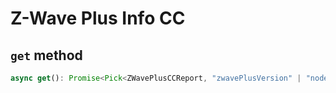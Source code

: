 # Z-Wave Plus Info CC

## `get` method

```ts
async get(): Promise<Pick<ZWavePlusCCReport, "zwavePlusVersion" | "nodeType" | "roleType" | "installerIcon" | "userIcon"> | undefined>;
```
